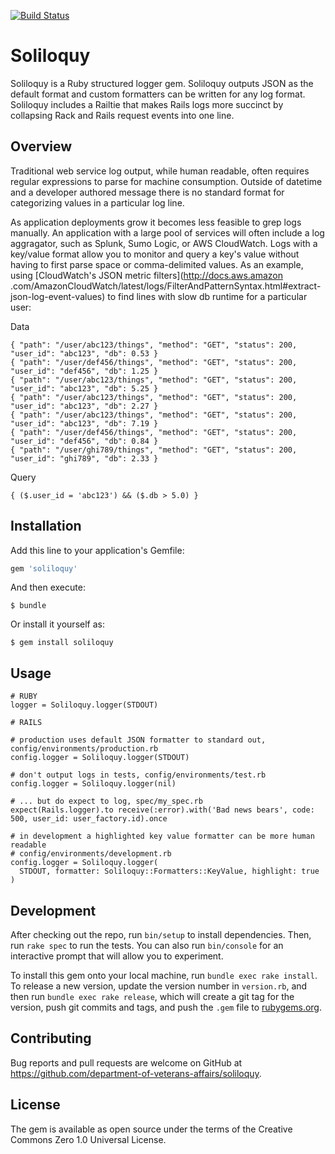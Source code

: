 [![Build Status](https://travis-ci.org/department-of-veterans-affairs/soliloquy.svg?branch=master)](https://travis-ci.org/department-of-veterans-affairs/soliloquy)

# Soliloquy

Soliloquy is a Ruby structured logger gem. Soliloquy outputs JSON as the default format and custom
formatters can be written for any log format. Soliloquy includes a Railtie that
makes Rails logs more succinct by collapsing Rack and Rails request events into one line.

## Overview

Traditional web service log output, while human readable, often requires regular expressions to parse 
for machine consumption. Outside of datetime and a developer authored message there is no standard format 
for categorizing values in a particular log line.

As application deployments grow it becomes less feasible to grep logs manually. An application with a 
large pool of services will often include a log aggragator, such as Splunk, Sumo Logic, or AWS CloudWatch. 
Logs with a key/value format allow you to monitor and query a key's value without having to first parse
space or comma-delimited values. As an example, using [CloudWatch's JSON metric filters](http://docs.aws.amazon
.com/AmazonCloudWatch/latest/logs/FilterAndPatternSyntax.html#extract-json-log-event-values) 
to find lines with slow db runtime for a particular user:

Data

    { "path": "/user/abc123/things", "method": "GET", "status": 200, "user_id": "abc123", "db": 0.53 }
    { "path": "/user/def456/things", "method": "GET", "status": 200, "user_id": "def456", "db": 1.25 }
    { "path": "/user/abc123/things", "method": "GET", "status": 200, "user_id": "abc123", "db": 5.25 }
    { "path": "/user/abc123/things", "method": "GET", "status": 200, "user_id": "abc123", "db": 2.27 }
    { "path": "/user/abc123/things", "method": "GET", "status": 200, "user_id": "abc123", "db": 7.19 }
    { "path": "/user/def456/things", "method": "GET", "status": 200, "user_id": "def456", "db": 0.84 }
    { "path": "/user/ghi789/things", "method": "GET", "status": 200, "user_id": "ghi789", "db": 2.33 }

Query

    { ($.user_id = 'abc123') && ($.db > 5.0) }

## Installation

Add this line to your application's Gemfile:

```ruby
gem 'soliloquy'
```

And then execute:

    $ bundle

Or install it yourself as:

    $ gem install soliloquy

## Usage

    # RUBY
    logger = Soliloquy.logger(STDOUT)
    
    # RAILS
    
    # production uses default JSON formatter to standard out, config/environments/production.rb
    config.logger = Soliloquy.logger(STDOUT)
    
    # don't output logs in tests, config/environments/test.rb
    config.logger = Soliloquy.logger(nil)
    
    # ... but do expect to log, spec/my_spec.rb
    expect(Rails.logger).to receive(:error).with('Bad news bears', code: 500, user_id: user_factory.id).once
    
    # in development a highlighted key value formatter can be more human readable
    # config/environments/development.rb
    config.logger = Soliloquy.logger(
      STDOUT, formatter: Soliloquy::Formatters::KeyValue, highlight: true
    )

## Development

After checking out the repo, run `bin/setup` to install dependencies. Then, run `rake spec` to run the tests. You can also run `bin/console` for an interactive prompt that will allow you to experiment.

To install this gem onto your local machine, run `bundle exec rake install`. To release a new version, update the version number in `version.rb`, and then run `bundle exec rake release`, which will create a git tag for the version, push git commits and tags, and push the `.gem` file to [rubygems.org](https://rubygems.org).

## Contributing

Bug reports and pull requests are welcome on GitHub at https://github.com/department-of-veterans-affairs/soliloquy.

## License

The gem is available as open source under the terms of the Creative Commons Zero 1.0 Universal License.
